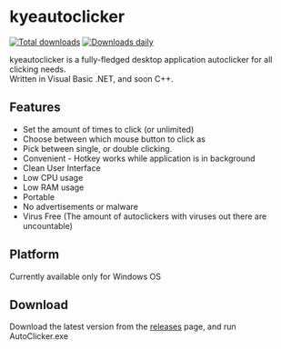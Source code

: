 # kyeautoclicker

[![Total downloads](https://img.shields.io/sourceforge/dt/kyeautoclicker.svg)](https://sourceforge.net/projects/kyeautoclicker/files/latest/download)
[![Downloads daily](https://img.shields.io/sourceforge/dd/kyeautoclicker.svg)](https://sourceforge.net/projects/kyeautoclicker/files/latest/download)

kyeautoclicker is a fully-fledged desktop application autoclicker for all clicking needs.
<br>Written in Visual Basic .NET, and soon C++.

## Features
* Set the amount of times to click (or unlimited)
* Choose between which mouse button to click as
* Pick between single, or double clicking.
* Convenient - Hotkey works while application is in background
* Clean User Interface
* Low CPU usage
* Low RAM usage
* Portable
* No advertisements or malware
* Virus Free (The amount of autoclickers with viruses out there are uncountable)

## Platform
Currently available only for Windows OS

## Download ##
Download the latest version from the [releases](https://sourceforge.net/projects/kyeautoclicker/files/latest/download) page, and run AutoClicker.exe
